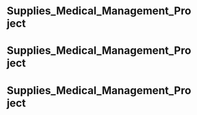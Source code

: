 # Supplies_Medical_Management_Project
# Supplies_Medical_Management_Project
# Supplies_Medical_Management_Project
